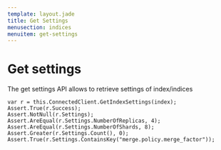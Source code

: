 ```yaml
---
template: layout.jade
title: Get Settings
menusection: indices
menuitem: get-settings
---
```



# Get settings

The get settings API allows to retrieve settings of index/indices

	var r = this.ConnectedClient.GetIndexSettings(index);
	Assert.True(r.Success);
	Assert.NotNull(r.Settings);
	Assert.AreEqual(r.Settings.NumberOfReplicas, 4);
	Assert.AreEqual(r.Settings.NumberOfShards, 8);
	Assert.Greater(r.Settings.Count(), 0);
	Assert.True(r.Settings.ContainsKey("merge.policy.merge_factor"));


